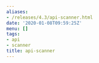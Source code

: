 ```yaml
---
aliases:
- /releases/4.3/api-scanner.html
date: '2020-01-08T09:59:25Z'
menu: []
tags:
- api
- scanner
title: api-scanner
---
```

